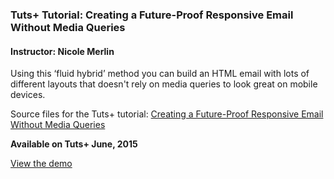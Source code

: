 ### Tuts+ Tutorial: Creating a Future-Proof Responsive Email Without Media Queries
#### Instructor: Nicole Merlin

Using this ‘fluid hybrid’ method you can build an HTML email with lots of different layouts that doesn't rely on media queries to look great on mobile devices.

Source files for the Tuts+ tutorial: [Creating a Future-Proof Responsive Email Without Media Queries](http://webdesign.tutsplus.com/tutorials/creating-a-future-proof-responsive-email-without-media-queries--cms-23919)

**Available on Tuts+ June, 2015**

[View the demo](http://tutsplus.github.io/creating-a-future-proof-responsive-email-without-media-queries/index.html)
